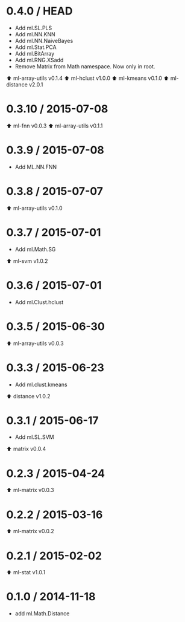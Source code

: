 0.4.0 / HEAD
==================

* Add ml.SL.PLS
* Add ml.NN.KNN
* Add ml.NN.NaiveBayes
* Add ml.Stat.PCA
* Add ml.BitArray
* Add ml.RNG.XSadd
* Remove Matrix from Math namespace. Now only in root.

:arrow_up: ml-array-utils v0.1.4
:arrow_up: ml-hclust v1.0.0
:arrow_up: ml-kmeans v0.1.0
:arrow_up: ml-distance v2.0.1

0.3.10 / 2015-07-08
===================

:arrow_up: ml-fnn v0.0.3 
:arrow_up: ml-array-utils v0.1.1

0.3.9 / 2015-07-08
===================

* Add ML.NN.FNN

0.3.8 / 2015-07-07
==================

:arrow_up: ml-array-utils v0.1.0

0.3.7 / 2015-07-01
==================

* Add ml.Math.SG

:arrow_up: ml-svm v1.0.2

0.3.6 / 2015-07-01
==================

* Add ml.Clust.hclust

0.3.5 / 2015-06-30
==================

:arrow_up: ml-array-utils v0.0.3

0.3.3 / 2015-06-23
==================

* Add ml.clust.kmeans

:arrow_up: distance v1.0.2

0.3.1 / 2015-06-17
==================

* Add ml.SL.SVM

:arrow_up: matrix v0.0.4

0.2.3 / 2015-04-24
==================

:arrow_up: ml-matrix v0.0.3

0.2.2 / 2015-03-16
==================

:arrow_up: ml-matrix v0.0.2

0.2.1 / 2015-02-02
==================

:arrow_up: ml-stat v1.0.1

0.1.0 / 2014-11-18
==================

* add ml.Math.Distance
